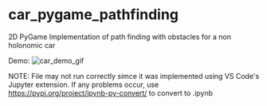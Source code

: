 # car_pygame_pathfinding
2D PyGame Implementation of path finding with obstacles for a non holonomic car

Demo:
![car_demo_gif](https://github.com/expert-amateur/car_pygame_pathfinding/assets/103503974/8ad195d2-bc81-4edb-97f6-092ade89477a)

NOTE: File may not run correctly simce it was implemented using VS Code's Jupyter extension. If any problems occur, use https://pypi.org/project/ipynb-py-convert/ to convert to .ipynb
